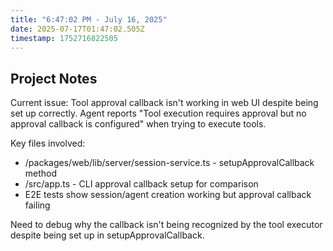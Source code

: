 ```yaml
---
title: "6:47:02 PM - July 16, 2025"
date: 2025-07-17T01:47:02.505Z
timestamp: 1752716822505
---
```


## Project Notes

Current issue: Tool approval callback isn't working in web UI despite being set up correctly. Agent reports "Tool execution requires approval but no approval callback is configured" when trying to execute tools.

Key files involved:
- /packages/web/lib/server/session-service.ts - setupApprovalCallback method
- /src/app.ts - CLI approval callback setup for comparison
- E2E tests show session/agent creation working but approval callback failing

Need to debug why the callback isn't being recognized by the tool executor despite being set up in setupApprovalCallback.
